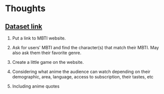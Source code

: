 # Thoughts

## [Dataset link](https://www.kaggle.com/datasets/tianyimasf/anime-characters)

1. Put a link to MBTI website.

2. Ask for users' MBTI and find the character(s) that match their MBTI. May also ask them their favorite genre.

3. Create a little game on the website.

4. Considering what anime the audience can watch depending on their demographic, area, language, access to subscription, their tastes, etc

5. Including anime quotes